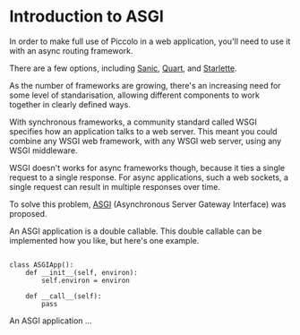 # Introduction to ASGI

In order to make full use of Piccolo in a web application, you'll need to use it with an async routing framework.

There are a few options, including [Sanic](https://github.com/huge-success/sanic), [Quart](https://gitlab.com/pgjones/quart), and [Starlette](https://github.com/encode/starlette).

As the number of frameworks are growing, there's an increasing need for some level of standarisation, allowing different components to work together in clearly defined ways.

With synchronous frameworks, a community standard called WSGI specifies how an application talks to a web server. This meant you could combine any WSGI web framework, with any WSGI web server, using any WSGI middleware.

WSGI doesn't works for async frameworks though, because it ties a single request to a single response. For async applications, such a web sockets, a single request can result in multiple responses over time.

To solve this problem, [ASGI](https://channels.readthedocs.io/en/latest/asgi.html) (Asynchronous Server Gateway Interface) was proposed.

An ASGI application is a double callable. This double callable can be implemented how you like, but here's one example.

<pre><code class="language-python">
class ASGIApp():
    def __init__(self, environ):
        self.environ = environ

    def __call__(self):
        pass
</code></pre>

An ASGI application ...
